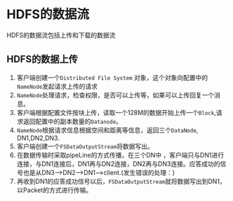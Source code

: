 # HDFS的数据流

HDFS的数据流包括上传和下载的数据流

## HDFS的数据上传

1. 客户端创建一个`Distributed File System` 对象，这个对象向配置中的`NameNode`发起请求上传的请求
2. `NameNode`处理请求，检查权限，是否可以上传等，如果可以上传回复一个消息。
3. 客户端根据配置文件按块上传，读取一个128M的数据开始上传一个`Block`,请求返回配置中的副本数量的`Datanode`。
4. `NameNode`根据请求信息根据空间和距离等信息，返回三个`DataNode`, DN1,DN2,DN3.
5. 客户端创建一个`FSDataOutputStream`将数据写出。
6. 在数据传输时采取pipeLine的方式传播，在三个DN中 ，客户端只与DN1进行连接，与DN1连接后，DN1再与DN2连接，DN2再与DN3连接。应答成功的信号也是从DN3-->DN2-->DN1-->client.(发生错误的处理：)
7. 再收到DN1的应答成功信号以后，`FSDataOutputStream`就将数据写出到DN1，以Packet的方式进行传输。

